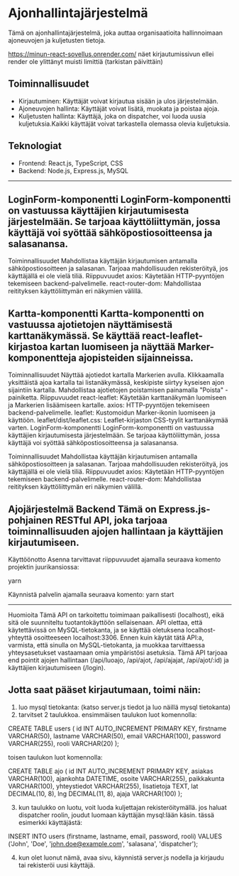 # Ajonhallintajärjestelmä

Tämä on ajonhallintajärjestelmä, joka auttaa organisaatioita hallinnoimaan ajoneuvojen ja kuljetusten tietoja.

https://minun-react-sovellus.onrender.com/ näet kirjautumissivun ellei render ole ylittänyt muisti limittiä (tarkistan päivittäin)

## Toiminnallisuudet

- Kirjautuminen: Käyttäjät voivat kirjautua sisään ja ulos järjestelmään.
- Ajoneuvojen hallinta: Käyttäjät voivat lisätä, muokata ja poistaa ajoja.
- Kuljetusten hallinta: Käyttäjä, joka on dispatcher, voi luoda uusia kuljetuksia.Kaikki käyttäjät voivat tarkastella olemassa olevia kuljetuksia.


## Teknologiat

- Frontend: React.js, TypeScript, CSS
- Backend: Node.js, Express.js, MySQL

------------------------------------------------------------------------------------------------------------------
LoginForm-komponentti
LoginForm-komponentti on vastuussa käyttäjien kirjautumisesta järjestelmään. Se tarjoaa käyttöliittymän, jossa käyttäjä voi syöttää sähköpostiosoitteensa ja salasanansa.
------------------------
Toiminnallisuudet
Mahdollistaa käyttäjän kirjautumisen antamalla sähköpostiosoitteen ja salasanan.
Tarjoaa mahdollisuuden rekisteröityä, jos käyttäjällä ei ole vielä tiliä.
Riippuvuudet
axios: Käytetään HTTP-pyyntöjen tekemiseen backend-palvelimelle.
react-router-dom: Mahdollistaa reitityksen käyttöliittymän eri näkymien välillä.


 Kartta-komponentti
Kartta-komponentti on vastuussa ajotietojen näyttämisestä karttanäkymässä. Se käyttää react-leaflet-kirjastoa kartan luomiseen ja näyttää Marker-komponentteja ajopisteiden sijainneissa.
--------------------------------------------------------------------------------------------------------------------
Toiminnallisuudet
Näyttää ajotiedot kartalla Markerien avulla.
Klikkaamalla yksittäistä ajoa kartalla tai listanäkymässä, keskipiste siirtyy kyseisen ajon sijaintiin kartalla.
Mahdollistaa ajotietojen poistamisen painamalla "Poista" -painiketta.
Riippuvuudet
react-leaflet: Käytetään karttanäkymän luomiseen ja Markerien lisäämiseen kartalle.
axios: HTTP-pyyntöjen tekemiseen backend-palvelimelle.
leaflet: Kustomoidun Marker-ikonin luomiseen ja käyttöön.
leaflet/dist/leaflet.css: Leaflet-kirjaston CSS-tyylit karttanäkymää varten.
LoginForm-komponentti
LoginForm-komponentti on vastuussa käyttäjien kirjautumisesta järjestelmään. Se tarjoaa käyttöliittymän, jossa käyttäjä voi syöttää sähköpostiosoitteensa ja salasanansa.

Toiminnallisuudet
Mahdollistaa käyttäjän kirjautumisen antamalla sähköpostiosoitteen ja salasanan.
Tarjoaa mahdollisuuden rekisteröityä, jos käyttäjällä ei ole vielä tiliä.
Riippuvuudet
axios: Käytetään HTTP-pyyntöjen tekemiseen backend-palvelimelle.
react-router-dom: Mahdollistaa reitityksen käyttöliittymän eri näkymien välillä.


Ajojärjestelmä Backend
Tämä on Express.js-pohjainen RESTful API, joka tarjoaa toiminnallisuuden ajojen hallintaan ja käyttäjien kirjautumiseen.
-----------------------------------------------------------------------
Käyttöönotto
Asenna tarvittavat riippuvuudet ajamalla seuraava komento projektin juurikansiossa:


yarn

Käynnistä palvelin ajamalla seuraava komento:
yarn start 


--------------------------
Huomioita
Tämä API on tarkoitettu toimimaan paikallisesti (localhost), eikä sitä ole suunniteltu tuotantokäyttöön sellaisenaan.
API olettaa, että käytettävissä on MySQL-tietokanta, ja se käyttää oletuksena localhost-yhteyttä osoitteeseen localhost:3306.
Ennen kuin käytät tätä API:a, varmista, että sinulla on MySQL-tietokanta, ja muokkaa tarvittaessa yhteysasetukset vastaamaan omia ympäristösi asetuksia.
Tämä API tarjoaa end pointit ajojen hallintaan (/api/luoajo, /api/ajot, /api/ajajat, /api/ajot/:id) ja käyttäjien kirjautumiseen (/login).

Jotta saat pääset kirjautumaan, toimi näin:
---
1. luo mysql tietokanta: (katso server.js tiedot ja luo näillä mysql tietokanta)
2. tarvitset 2 taulukkoa. ensimmäisen taulukon luot komennolla:

CREATE TABLE users (
    id INT AUTO_INCREMENT PRIMARY KEY,
    firstname VARCHAR(50),
    lastname VARCHAR(50),
    email VARCHAR(100),
    password VARCHAR(255),
    rooli VARCHAR(20)
);

toisen taulukon luot komennolla:

CREATE TABLE ajo (
    id INT AUTO_INCREMENT PRIMARY KEY,
    asiakas VARCHAR(100),
    ajankohta DATETIME,
    osoite VARCHAR(255),
    paikkakunta VARCHAR(100),
    yhteystiedot VARCHAR(255),
    lisatietoja TEXT,
    lat DECIMAL(10, 8),
    lng DECIMAL(11, 8),
    ajaja VARCHAR(100)
);

3. kun taulukko on luotu, voit luoda kuljettajan rekisteröitymällä. jos haluat dispatcher roolin, joudut luomaan käyttäjän mysql:lään käsin. tässä esimerkki käyttäjästä:

INSERT INTO users (firstname, lastname, email, password, rooli)
VALUES ('John', 'Doe', 'john.doe@example.com', 'salasana', 'dispatcher');

4. kun olet luonut nämä, avaa sivu, käynnistä server.js nodella ja kirjaudu tai rekisteröi uusi käyttäjä.


